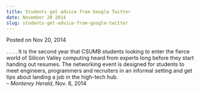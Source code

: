 ```yaml
---
title: Students get advice from Google Twitter
date: November 20 2014
slug: students-get-advice-from-google-twitter
---
```





<span class="date">Posted on Nov 20, 2014    </span>
<p>. . . . It is the second year that CSUMB students looking to
enter the fierce world of Silicon Valley computing heard from
experts long before they start handing out resumes. The networking
event is designed for students to meet engineers, programmers and
recruiters in an informal setting and get tips about landing a job
in the high-tech hub.<br>
&#x2013; <em>Monterey Herald</em>, Nov. 8, 2014</br></p>





